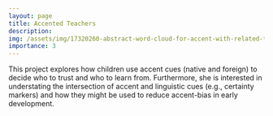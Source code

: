 ```yaml
---
layout: page
title: Accented Teachers
description: 
img: /assets/img/17320260-abstract-word-cloud-for-accent-with-related-tags-and-terms.jpeg
importance: 3
---
```


This project explores how children use accent cues (native and foreign) to decide who to trust and who to learn from. Furthermore, she is interested in understating the intersection of accent and linguistic cues (e.g., certainty markers) and how they might be used to reduce accent-bias in early development.
